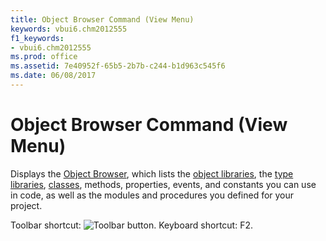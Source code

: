 ```yaml
---
title: Object Browser Command (View Menu)
keywords: vbui6.chm2012555
f1_keywords:
- vbui6.chm2012555
ms.prod: office
ms.assetid: 7e40952f-65b5-2b7b-c244-b1d963c545f6
ms.date: 06/08/2017
---
```



# Object Browser Command (View Menu)

Displays the [Object Browser](vbe-glossary.md), which lists the [object libraries](vbe-glossary.md), the [type libraries](vbe-glossary.md), [classes](vbe-glossary.md), methods, properties, events, and constants you can use in code, as well as the modules and procedures you defined for your project.

Toolbar shortcut: 
![Toolbar button](images/tbr_obbr_ZA01201718.gif). Keyboard shortcut: F2.

